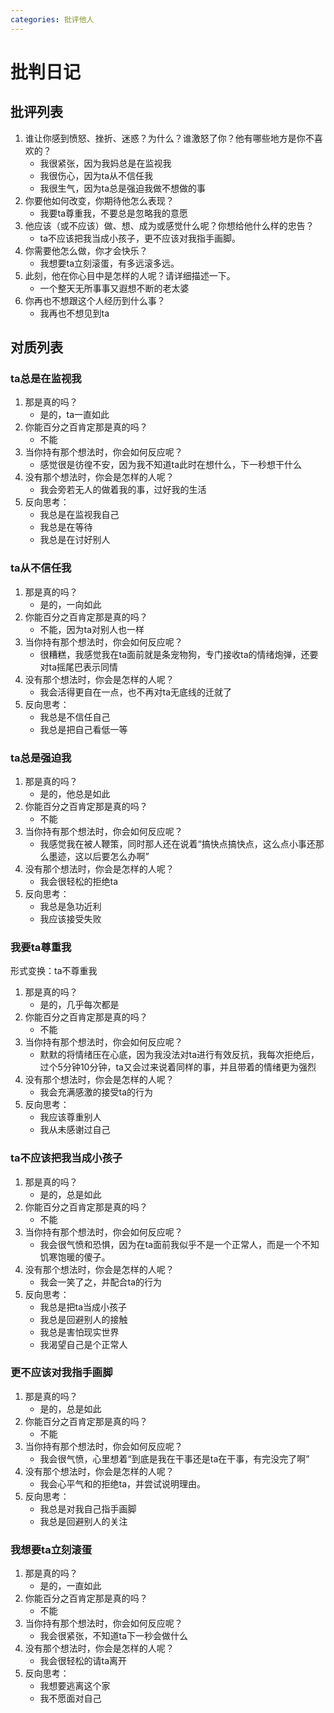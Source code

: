 ```yaml
---
categories: 批评他人
---
```


# 批判日记

## 批评列表

1. 谁让你感到愤怒、挫折、迷惑？为什么？谁激怒了你？他有哪些地方是你不喜欢的？
    - 我很紧张，因为我妈总是在监视我
    - 我很伤心，因为ta从不信任我
    - 我很生气，因为ta总是强迫我做不想做的事
2. 你要他如何改变，你期待他怎么表现？
    - 我要ta尊重我，不要总是忽略我的意愿
3. 他应该（或不应该）做、想、成为或感觉什么呢？你想给他什么样的忠告？
    - ta不应该把我当成小孩子，更不应该对我指手画脚。
4. 你需要他怎么做，你才会快乐？
    - 我想要ta立刻滚蛋，有多远滚多远。
5. 此刻，他在你心目中是怎样的人呢？请详细描述一下。
    - 一个整天无所事事又遐想不断的老太婆
6. 你再也不想跟这个人经历到什么事？
    - 我再也不想见到ta

## 对质列表

### ta总是在监视我

1. 那是真的吗？
    - 是的，ta一直如此
2. 你能百分之百肯定那是真的吗？
    - 不能
3. 当你持有那个想法时，你会如何反应呢？
    - 感觉很是彷徨不安，因为我不知道ta此时在想什么，下一秒想干什么
4. 没有那个想法时，你会是怎样的人呢？
    - 我会旁若无人的做着我的事，过好我的生活
5. 反向思考：
    - 我总是在监视我自己
    - 我总是在等待
    - 我总是在讨好别人

### ta从不信任我

1. 那是真的吗？
    - 是的，一向如此
2. 你能百分之百肯定那是真的吗？
    - 不能，因为ta对别人也一样
3. 当你持有那个想法时，你会如何反应呢？
    - 很糟糕，我感觉我在ta面前就是条宠物狗，专门接收ta的情绪炮弹，还要对ta摇尾巴表示同情
4. 没有那个想法时，你会是怎样的人呢？
    - 我会活得更自在一点，也不再对ta无底线的迁就了
5. 反向思考：
    - 我总是不信任自己
    - 我总是把自己看低一等

### ta总是强迫我

1. 那是真的吗？
    - 是的，他总是如此
2. 你能百分之百肯定那是真的吗？
    - 不能
3. 当你持有那个想法时，你会如何反应呢？
    - 我感觉我在被人鞭策，同时那人还在说着“搞快点搞快点，这么点小事还那么墨迹，这以后要怎么办啊”
4. 没有那个想法时，你会是怎样的人呢？
    - 我会很轻松的拒绝ta
5. 反向思考：
    - 我总是急功近利
    - 我应该接受失败

### 我要ta尊重我

形式变换：ta不尊重我

1. 那是真的吗？
    - 是的，几乎每次都是
2. 你能百分之百肯定那是真的吗？
    - 不能
3. 当你持有那个想法时，你会如何反应呢？
    - 默默的将情绪压在心底，因为我没法对ta进行有效反抗，我每次拒绝后，过个5分钟10分钟，ta又会过来说着同样的事，并且带着的情绪更为强烈
4. 没有那个想法时，你会是怎样的人呢？
    - 我会充满感激的接受ta的行为
5. 反向思考：
    - 我应该尊重别人
    - 我从未感谢过自己

### ta不应该把我当成小孩子

1. 那是真的吗？
    - 是的，总是如此
2. 你能百分之百肯定那是真的吗？
    - 不能
3. 当你持有那个想法时，你会如何反应呢？
    - 我会很气愤和恐惧，因为在ta面前我似乎不是一个正常人，而是一个不知饥寒饱暖的傻子。
4. 没有那个想法时，你会是怎样的人呢？
    - 我会一笑了之，并配合ta的行为
5. 反向思考：
    - 我总是把ta当成小孩子
    - 我总是回避别人的接触
    - 我总是害怕现实世界
    - 我渴望自己是个正常人

### 更不应该对我指手画脚

1. 那是真的吗？
    - 是的，总是如此
2. 你能百分之百肯定那是真的吗？
    - 不能
3. 当你持有那个想法时，你会如何反应呢？
    - 我会很气愤，心里想着“到底是我在干事还是ta在干事，有完没完了啊”
4. 没有那个想法时，你会是怎样的人呢？
    - 我会心平气和的拒绝ta，并尝试说明理由。
5. 反向思考：
    - 我总是对我自己指手画脚
    - 我总是回避别人的关注

### 我想要ta立刻滚蛋

1. 那是真的吗？
    - 是的，一直如此
2. 你能百分之百肯定那是真的吗？
    - 不能
3. 当你持有那个想法时，你会如何反应呢？
    - 我会很紧张，不知道ta下一秒会做什么
4. 没有那个想法时，你会是怎样的人呢？
    - 我会很轻松的请ta离开
5. 反向思考：
    - 我想要逃离这个家
    - 我不愿面对自己
